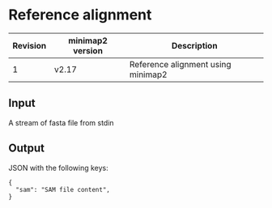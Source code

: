 # Reference alignment

| Revision | minimap2 version  | Description |
| -------- | ----------------- | ----------- |
| 1        | v2.17             | Reference alignment using minimap2 |


## Input

A stream of fasta file from stdin

## Output

JSON with the following keys:
```
{
  "sam": "SAM file content",
}
```